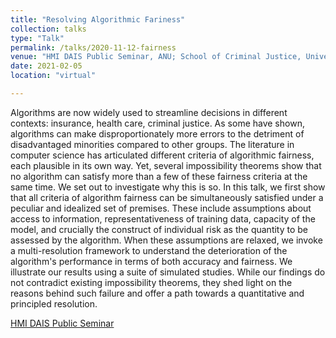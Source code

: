 ```yaml
---
title: "Resolving Algorithmic Fariness"
collection: talks
type: "Talk"
permalink: /talks/2020-11-12-fairness
venue: "HMI DAIS Public Seminar, ANU; School of Criminal Justice, University of Lausanne"
date: 2021-02-05
location: "virtual"

---
```


Algorithms are now widely used to streamline decisions in different contexts: insurance, health care, criminal justice. As some have shown, algorithms can make disproportionately more errors to the detriment of disadvantaged minorities compared to other groups. The literature in computer science has articulated different criteria of algorithmic fairness, each plausible in its own way. Yet, several impossibility theorems show that no algorithm can satisfy more than a few of these fairness criteria at the same time. We set out to investigate why this is so. In this talk, we first show that all criteria of algorithm fairness can be simultaneously satisfied under a peculiar and idealized set of premises. These include assumptions about access to information, representativeness of training data, capacity of the model, and crucially the construct of individual risk as the quantity to be assessed by the algorithm. When these assumptions are relaxed, we invoke a multi-resolution framework to understand the deterioration of the algorithm's performance in terms of both accuracy and fairness. We illustrate our results using a suite of simulated studies. While our findings do not contradict existing impossibility theorems, they shed light on the reasons behind such failure and offer a path towards a quantitative and principled resolution.

[HMI DAIS Public Seminar](https://hmi.anu.edu.au/events-2/hmi-dais-11)
